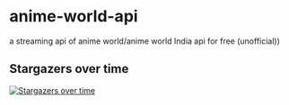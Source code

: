 # anime-world-api
a streaming api of anime world/anime world India api for free (unofficial))
## Stargazers over time
[![Stargazers over time](https://starchart.cc/tanbirst1/anime-world-api.svg?variant=adaptive)](https://starchart.cc/tanbirst1/anime-world-api)
